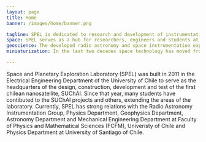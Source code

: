 ```yaml
---
layout: page
title: Home
banner: /images/home/banner.png

tagline: SPEL is dedicated to research and development of instrumentation for the geosciences.
space: SPEL serves as a hub for researchers, engineers and students at University of Chile (UCH) and Univeristy of Santiago of Chile (USACH) to collaborate on space physics and space instrumentation. Highlighted activities are related to Ionospheric modeling and simulation, very small satellite development (femto, pico and nanosatellites) and space instrumentation (Magnetometers, Langmuir Probes).
geoscience: The developed radio astronomy and space instrumentation expertise has been also used in multiple geo-scientific initiatives. In particular, SPEL is collaborating with different initiatives of the Geophysics Departemtn at UCH related to atmospheric and seismic measurements. 
miniaturization: In the last two decades space technology has moved from a multi-goal, large and expensive approach to a Faster-Better-Cheaper (FBC) approach for space missions. Following that trend, SPEL has been working on methodologies that allow simplify missions (technically and organizationally) and reduce costs. In this line, it has been exploring two lines of action distributed measuring (sensor networks) and miniaturization of the systems (less space, weight and power consumption).  

---
```


Space and Planetary Exploration Laboratory (SPEL) was built in 2011 in the Electrical Engineering Department of the University of Chile to serve as the headquarters of the design, construction, development and test of the first chilean nanosatellite, SUChAI. Since that year, many students have contibuted to the SUChAI projects and others, extending the areas of the laboratory. Currently, SPEL has strong relations with the Radio Astronomy Instrumentation Group, Physics Department, Geophysics Department, Astronomy Department and Mechanical Engineering Department at Faculty of Physics and Mathematical Sciences (FCFM), Univeristy of Chile and Physics Department at University of Santiago of Chile.
 
